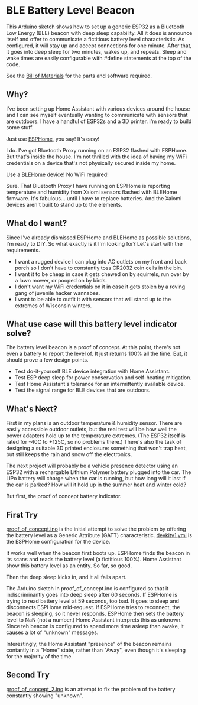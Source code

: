 # BLE Battery Level Beacon
This Arduino sketch shows how to set up a generic ESP32 as a Bluetooth Low Energy (BLE) beacon with deep sleep capability. All it does is announce itself and offer to communicate a fictitious battery level characteristic. As configured, it will stay up and accept connections for one minute. After that, it goes into deep sleep for two minutes, wakes up, and repeats. Sleep and wake times are easily configurable with #define statements at the top of the code.

See the [Bill of Materials](Bill_Of_Materials.txt) for the parts and software required.

## Why?
I've been setting up Home Assistant with various devices around the house and I can see myself eventually wanting to communicate with sensors that are outdoors. I have a handful of ESP32s and a 3D printer. I'm ready to build some stuff.

Just use [ESPHome](esphome.io), you say! It's easy!

I do. I've got Bluetooth Proxy running on an ESP32 flashed with ESPHome. But that's inside the house. I'm not thrilled with the idea of having my WiFi credentials on a device that's not physically secured inside my home.

Use a [BLEHome](https://bthome.io/) device! No WiFi required!

Sure. That Bluetooth Proxy I have running on ESPHome is reporting temperature and humidity from Xaiomi sensors flashed with BLEHome firmware. It's fabulous... until I have to replace batteries. And the Xaiomi devices aren't built to stand up to the elements.

## What do I want?
Since I've already dismissed ESPHome and BLEHome as possible solutions, I'm ready to DIY. So what exactly is it I'm looking for? Let's start with the requirements.
* I want a rugged device I can plug into AC outlets on my front and back porch so I don't have to constantly toss CR2032 coin cells in the bin.
* I want it to be cheap in case it gets chewed on by squirrels, run over by a lawn mower, or pooped on by birds.
* I don't want my WiFi credentials on it in case it gets stolen by a roving gang of juvenile hacker wannabes.
* I want to be able to outfit it with sensors that will stand up to the extremes of Wisconsin winters.

## What use case will this battery level indicator solve?
The battery level beacon is a proof of concept. At this point, there's not even a battery to report the level of. It just returns 100% all the time. But, it should prove a few design points.
* Test do-it-yourself BLE device integration with Home Assistant.
* Test ESP deep sleep for power conservation and self-heating mitigation.
* Test Home Assistant's tolerance for an intermittently available device.
* Test the signal range for BLE devices that are outdoors.

## What's Next?
First in my plans is an outdoor temperature & humidity sensor. There are easily accessible outdoor outlets, but the real test will be how well the power adapters hold up to the temperature extremes. (The ESP32 itself is rated for -40C to +125C, so no problems there.) There's also the task of designing a suitable 3D printed enclosure: something that won't trap heat, but still keeps the rain and snow off the electronics.

The next project will probably be a vehicle presence detector using an ESP32 with a rechargable Lithium Polymer battery plugged into the car. The LiPo battery will charge when the car is running, but how long will it last if the car is parked? How will it hold up in the summer heat and winter cold?

But first, the proof of concept battery indicator.

## First Try
[proof_of_concept.ino](https://github.com/DavesCodeMusings/BLE-Battery-Beacon/blob/main/proof_of_concept.ino) is the initial attempt to solve the problem by offering the battery level as a Generic Attribute (GATT) characteristic. [devkitv1.yml](https://github.com/DavesCodeMusings/BLE-Battery-Beacon/blob/main/devkitv1.yml) is the ESPHome configuration for the device.

It works well when the beacon first boots up. ESPHome finds the beacon in its scans and reads the battery level (a fictitious 100%). Home Assistant show this battery level as an entity. So far, so good.

Then the deep sleep kicks in, and it all falls apart.

The Arduino sketch in proof_of_concept.ino is configured so that it indiscriminantly goes into deep sleep after 60 seconds. If ESPHome is trying to read battery level at 59 seconds, too bad. It goes to sleep and disconnects ESPHome mid-request. If ESPHome tries to reconnect, the beacon is sleeping, so it never responds. ESPHome then sets the battery level to NaN (not a number.) Home Assistant interprets this as unknown. Since teh beacon is configured to spend more time asleep than awake, it causes a lot of "unknown" messages.

Interestingly, the Home Assistant "presence" of the beacon remains contantly in a "Home" state, rather than "Away", even though it's sleeping for the majority of the time.

## Second Try
[proof_of_concept_2.ino](https://github.com/DavesCodeMusings/BLE-Battery-Beacon/blob/main/proof_of_concept_2.ino) is an attempt to fix the problem of the battery constantly showing "unknown".

